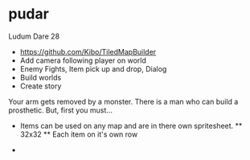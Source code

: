 pudar
=====

Ludum Dare 28

* https://github.com/Kibo/TiledMapBuilder
* Add camera following player on world
* Enemy Fights, Item pick up and drop, Dialog
* Build worlds
* Create story


Your arm gets removed by a monster.
There is a man who can build a prosthetic. But, first you must...

* Items can be used on any map and are in there own spritesheet.
** 32x32
** Each item on it's own row

* 
